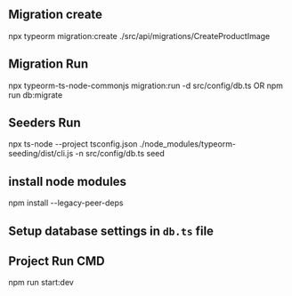 ## Migration create 
npx typeorm migration:create ./src/api/migrations/CreateProductImage

## Migration Run 
npx typeorm-ts-node-commonjs migration:run -d src/config/db.ts 
OR
npm run db:migrate

## Seeders Run
npx ts-node --project tsconfig.json ./node_modules/typeorm-seeding/dist/cli.js -n src/config/db.ts seed

<!-- ## Migration Run - 2 (If above cmd not work) 
npx typeorm-ts-node-esm migration:run -d src/config/db.ts    -->

## install node modules
npm install --legacy-peer-deps

## Setup database settings in `db.ts` file

## Project Run CMD
npm run start:dev
